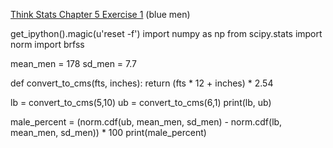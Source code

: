 [Think Stats Chapter 5 Exercise 1](http://greenteapress.com/thinkstats2/html/thinkstats2006.html#toc50) (blue men)


get_ipython().magic(u'reset -f')
import numpy as np
from scipy.stats import norm
import brfss


mean_men = 178
sd_men = 7.7

def convert_to_cms(fts, inches):
    return  (fts * 12 + inches) * 2.54

lb = convert_to_cms(5,10)
ub = convert_to_cms(6,1)
print(lb, ub)

male_percent = (norm.cdf(ub, mean_men, sd_men) - norm.cdf(lb, mean_men, sd_men)) * 100
print(male_percent)

